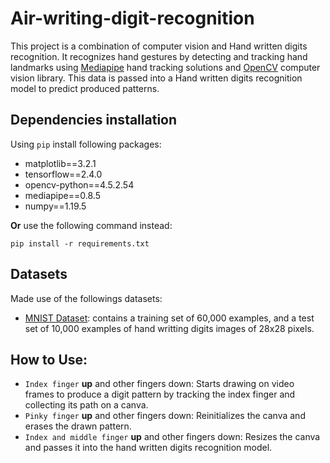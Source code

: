 # Air-writing-digit-recognition
This project is a combination of computer vision and Hand written digits recognition. It recognizes hand gestures by detecting and tracking hand landmarks using [Mediapipe](https://google.github.io/mediapipe/) hand tracking solutions and [OpenCV](https://opencv.org/) computer vision library. This data is passed into a Hand written digits recognition model to predict produced patterns.


## Dependencies installation
Using `pip` install following packages:
  - matplotlib==3.2.1
  - tensorflow==2.4.0
  - opencv-python==4.5.2.54
  - mediapipe==0.8.5
  - numpy==1.19.5

**Or** use the following command instead:
  ```shell
  pip install -r requirements.txt
  ```
  
## Datasets
Made use of the followings datasets:
- [MNIST Dataset](https://zenodo.org/record/1188976): contains a training set of 60,000 examples, and a test set of 10,000 examples of hand writting digits images of 28x28 pixels.


## How to Use:
- `Index finger` **up** and other fingers down: Starts drawing on video frames to produce a digit pattern by tracking the index finger and collecting its path on a canva.
- `Pinky finger` **up** and other fingers down: Reinitializes the canva and erases the drawn pattern.
- `Index and middle finger` **up** and other fingers down: Resizes the canva and passes it into the hand written digits recognition model.
